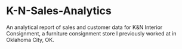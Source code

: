 # K-N-Sales-Analytics
An analytical report of sales and customer data for K&amp;N Interior Consignment, a furniture consignment store I previously worked at in Oklahoma City, OK.
